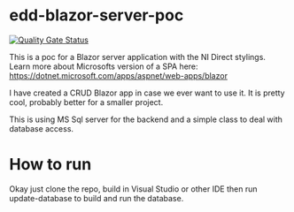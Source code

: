 # edd-blazor-server-poc

[![Quality Gate Status](https://sonarcloud.io/api/project_badges/measure?project=MichaelStevenson2207_nidirect-blazor-server-poc&metric=alert_status)](https://sonarcloud.io/summary/new_code?id=MichaelStevenson2207_nidirect-blazor-server-poc)

This is a poc for a Blazor server application with the NI Direct stylings.
Learn more about Microsofts version of a SPA here: https://dotnet.microsoft.com/apps/aspnet/web-apps/blazor

I have created a CRUD Blazor app in case we ever want to use it. It is pretty cool, probably better for a smaller project.

This is using MS Sql server for the backend and a simple class to deal with database access.

# How to run

Okay just clone the repo, build in Visual Studio or other IDE then run update-database to build and run the database.

